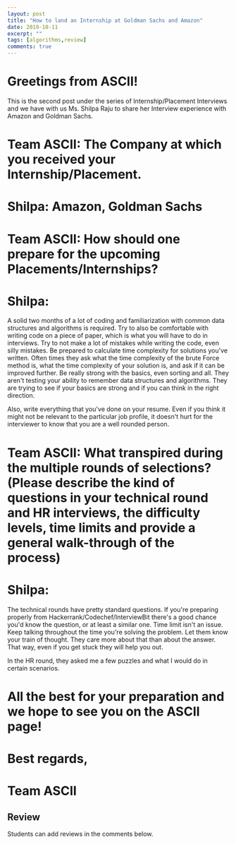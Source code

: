 ```yaml
---
layout: post
title: "How to land an Internship at Goldman Sachs and Amazon"
date: 2019-10-11
excerpt: ""
tags: [algorithms,review]
comments: true
---
```

# Greetings from ASCII!

This is the second post under the series of Internship/Placement Interviews and we have with us Ms. Shilpa Raju to share her Interview experience with Amazon and Goldman Sachs.

# Team ASCII: The Company at which you received your Internship/Placement.
# Shilpa: Amazon, Goldman Sachs

# Team ASCII: How should one prepare for the upcoming Placements/Internships?
# Shilpa:
A solid two months of a lot of coding and familiarization with common data structures and algorithms is required. Try to also be comfortable with writing code on a piece of paper, which is what you will have to do in interviews. Try to not make a lot of mistakes while writing the code, even silly mistakes. Be prepared to calculate time complexity for solutions you've written. Often times they ask what the time complexity of the brute Force method is, what the time complexity of your solution is, and ask if it can be improved further. Be really strong with the basics, even sorting and all. They aren't testing your ability to remember data structures and algorithms. They are trying to see if your basics are strong and if you can think in the right direction.

Also, write everything that you've done on your resume. Even if you think it might not be relevant to the particular job profile, it doesn't hurt for the interviewer to know that you are a well rounded person.

# Team ASCII: What transpired during the multiple rounds of selections? (Please describe the kind of questions in your technical round and HR interviews, the difficulty levels, time limits and provide a general walk-through of the process)
# Shilpa:
The technical rounds have pretty standard questions. If you're preparing properly from Hackerrank/Codechef/InterviewBit there's a good chance you'd know the question, or at least a similar one. Time limit isn't an issue. Keep talking throughout the time you're solving the problem. Let them know your train of thought. They care more about that than about the answer. That way, even if you get stuck they will help you out.

In the HR round, they asked me a few puzzles and what I would do in certain scenarios.


# All the best for your preparation and we hope to see you on the ASCII page!

# Best regards,
# Team ASCII

## Review
Students can add reviews in the comments below.
